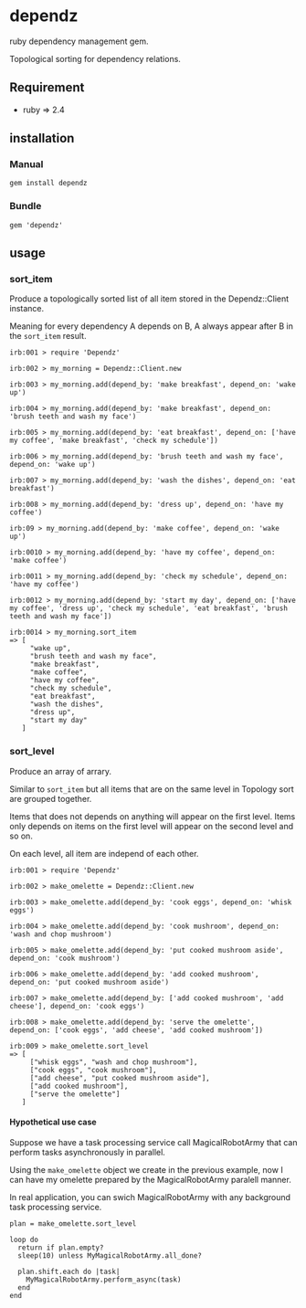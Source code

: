 # dependz
ruby dependency management gem.

Topological sorting for dependency relations.

## Requirement

- ruby => 2.4

## installation

### Manual
`gem install dependz`
### Bundle
`gem 'dependz'`

## usage

### sort_item

Produce a topologically sorted list of all item stored in the Dependz::Client instance.

Meaning for every dependency A depends on B, A always appear after B in the `sort_item` result.

```
irb:001 > require 'Dependz'

irb:002 > my_morning = Dependz::Client.new

irb:003 > my_morning.add(depend_by: 'make breakfast', depend_on: 'wake up')

irb:004 > my_morning.add(depend_by: 'make breakfast', depend_on: 'brush teeth and wash my face')

irb:005 > my_morning.add(depend_by: 'eat breakfast', depend_on: ['have my coffee', 'make breakfast', 'check my schedule'])

irb:006 > my_morning.add(depend_by: 'brush teeth and wash my face', depend_on: 'wake up')

irb:007 > my_morning.add(depend_by: 'wash the dishes', depend_on: 'eat breakfast')

irb:008 > my_morning.add(depend_by: 'dress up', depend_on: 'have my coffee')

irb:09 > my_morning.add(depend_by: 'make coffee', depend_on: 'wake up')

irb:0010 > my_morning.add(depend_by: 'have my coffee', depend_on: 'make coffee')

irb:0011 > my_morning.add(depend_by: 'check my schedule', depend_on: 'have my coffee')

irb:0012 > my_morning.add(depend_by: 'start my day', depend_on: ['have my coffee', 'dress up', 'check my schedule', 'eat breakfast', 'brush teeth and wash my face'])

irb:0014 > my_morning.sort_item
=> [
     "wake up",
     "brush teeth and wash my face",
     "make breakfast",
     "make coffee",
     "have my coffee",
     "check my schedule",
     "eat breakfast",
     "wash the dishes",
     "dress up",
     "start my day"
   ]
```

### sort_level

Produce an array of arrary.

Similar to `sort_item` but all items that are on the same level in Topology sort are grouped together.

Items that does not depends on anything will appear on the first level. Items only depends on items on the first level will appear on the second level and so on.

On each level, all item are independ of each other.


```
irb:001 > require 'Dependz'

irb:002 > make_omelette = Dependz::Client.new

irb:003 > make_omelette.add(depend_by: 'cook eggs', depend_on: 'whisk eggs')

irb:004 > make_omelette.add(depend_by: 'cook mushroom', depend_on: 'wash and chop mushroom')

irb:005 > make_omelette.add(depend_by: 'put cooked mushroom aside', depend_on: 'cook mushroom')

irb:006 > make_omelette.add(depend_by: 'add cooked mushroom', depend_on: 'put cooked mushroom aside')

irb:007 > make_omelette.add(depend_by: ['add cooked mushroom', 'add cheese'], depend_on: 'cook eggs')

irb:008 > make_omelette.add(depend_by: 'serve the omelette', depend_on: ['cook eggs', 'add cheese', 'add cooked mushroom'])

irb:009 > make_omelette.sort_level
=> [
     ["whisk eggs", "wash and chop mushroom"],
     ["cook eggs", "cook mushroom"],
     ["add cheese", "put cooked mushroom aside"],
     ["add cooked mushroom"],
     ["serve the omelette"]
   ] 
```

#### Hypothetical use case
Suppose we have a task processing service call MagicalRobotArmy that can perform tasks asynchronously in parallel. 

Using the `make_omelette` object we create in the previous example, now I can have my omelette prepared by the MagicalRobotArmy paralell manner.

In real application, you can swich MagicalRobotArmy with any background task processing service.

```
plan = make_omelette.sort_level

loop do
  return if plan.empty?
  sleep(10) unless MyMagicalRobotArmy.all_done?

  plan.shift.each do |task|
    MyMagicalRobotArmy.perform_async(task)
  end
end
```